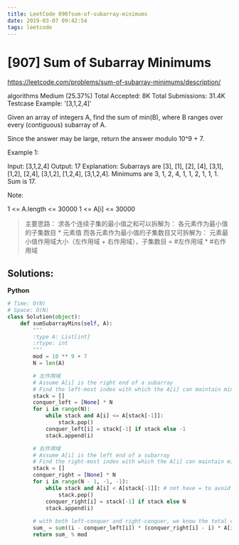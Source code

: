 ```yaml
---
title: LeetCode 0907sum-of-subarray-minimums
date: 2019-03-07 09:42:54
tags: leetcode
---
```


# [907] Sum of Subarray Minimums

 https://leetcode.com/problems/sum-of-subarray-minimums/description/

 algorithms
 Medium (25.37%)
 Total Accepted:    8K
 Total Submissions: 31.4K
 Testcase Example:  '[3,1,2,4]'

 Given an array of integers A, find the sum of min(B), where B ranges over
 every (contiguous) subarray of A.
 
 Since the answer may be large, return the answer modulo 10^9 + 7.
 
 
 
 Example 1:
 
 
 Input: [3,1,2,4]
 Output: 17
 Explanation: Subarrays are [3], [1], [2], [4], [3,1], [1,2], [2,4], [3,1,2],
 [1,2,4], [3,1,2,4]. 
 Minimums are 3, 1, 2, 4, 1, 1, 2, 1, 1, 1.  Sum is 17.
 
 
 
 Note:
 
 
 1 <= A.length <= 30000
 1 <= A[i] <= 30000
 
 
 
>主要思路：
求各个连续子集的最小值之和可以拆解为： 各元素作为最小值的子集数目 * 元素值
而各元素作为最小值的子集数目又可拆解为： 元素最小值作用域大小（左作用域 + 右作用域），子集数目 = #左作用域 * #右作用域
 

## Solutions:

**Python**
```python
# Time: O(N)
# Space: O(N)
class Solution(object):
    def sumSubarrayMins(self, A):
        """
        :type A: List[int]
        :rtype: int
        """
        mod = 10 ** 9 + 7
        N = len(A)

        # 左作用域
        # Assume A[i] is the right end of a subarray
        # Find the left-most index with which the A[i] can maintain minimum
        stack = []
        conquer_left = [None] * N
        for i in range(N):
            while stack and A[i] <= A[stack[-1]]:
                stack.pop()
            conquer_left[i] = stack[-1] if stack else -1
            stack.append(i)

        # 右作用域
        # Assume A[i] is the left end of a subarray
        # Find the right-most index with which the A[i] can maintain minimum
        stack = []
        conquer_right = [None] * N
        for i in range(N - 1, -1, -1):
            while stack and A[i] < A[stack[-1]]: # not have = to avoid same element cause same span
                stack.pop()
            conquer_right[i] = stack[-1] if stack else N
            stack.append(i)
        
        # with both left-conquer and right-conquer, we know the total conquer span of each element
        sum_ = sum((i - conquer_left[i]) * (conquer_right[i] - i) * A[i] for i in range(N))
        return sum_ % mod
```